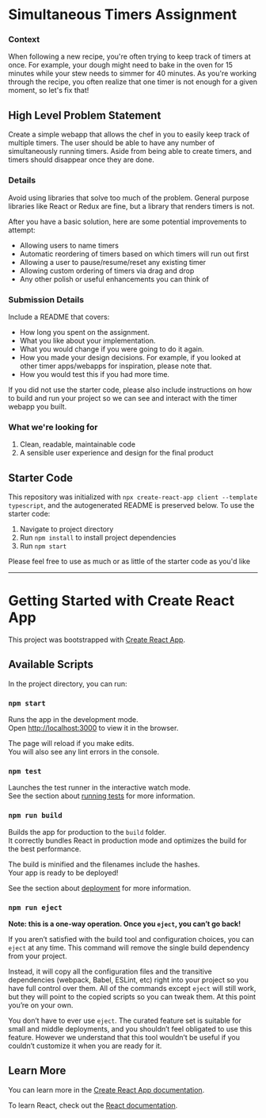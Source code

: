 # Simultaneous Timers Assignment

### Context

When following a new recipe, you're often trying to keep track of timers at once.
For example, your dough might need to bake in the oven for 15 minutes while your
stew needs to simmer for 40 minutes. As you're working through the recipe, you
often realize that one timer is not enough for a given moment, so let's fix that!

## High Level Problem Statement

Create a simple webapp that allows the chef in you to easily keep track of multiple
timers. The user should be able to have any number of simultaneously running timers.
Aside from being able to create timers, and timers should disappear once they are done.

### Details

Avoid using libraries that solve too much of the problem. General purpose libraries
like React or Redux are fine, but a library that renders timers is not.

After you have a basic solution, here are some potential improvements to attempt:

- Allowing users to name timers
- Automatic reordering of timers based on which timers will run out first
- Allowing a user to pause/resume/reset any existing timer
- Allowing custom ordering of timers via drag and drop
- Any other polish or useful enhancements you can think of

### Submission Details

Include a README that covers:

- How long you spent on the assignment.
- What you like about your implementation.
- What you would change if you were going to do it again.
- How you made your design decisions. For example, if you looked at other timer apps/webapps for inspiration, please note that.
- How you would test this if you had more time.

If you did not use the starter code, please also include instructions on how to build and run your project so we can see and interact with the timer webapp you built.

### What we're looking for

1. Clean, readable, maintainable code
2. A sensible user experience and design for the final product

## Starter Code

This repository was initialized with `npx create-react-app client --template typescript`, and the autogenerated README is preserved below. To use the starter code:

1. Navigate to project directory
2. Run `npm install` to install project dependencies
3. Run `npm start`

Please feel free to use as much or as little of the starter code as you'd like

---

# Getting Started with Create React App

This project was bootstrapped with [Create React App](https://github.com/facebook/create-react-app).

## Available Scripts

In the project directory, you can run:

### `npm start`

Runs the app in the development mode.\
Open [http://localhost:3000](http://localhost:3000) to view it in the browser.

The page will reload if you make edits.\
You will also see any lint errors in the console.

### `npm test`

Launches the test runner in the interactive watch mode.\
See the section about [running tests](https://facebook.github.io/create-react-app/docs/running-tests) for more information.

### `npm run build`

Builds the app for production to the `build` folder.\
It correctly bundles React in production mode and optimizes the build for the best performance.

The build is minified and the filenames include the hashes.\
Your app is ready to be deployed!

See the section about [deployment](https://facebook.github.io/create-react-app/docs/deployment) for more information.

### `npm run eject`

**Note: this is a one-way operation. Once you `eject`, you can’t go back!**

If you aren’t satisfied with the build tool and configuration choices, you can `eject` at any time. This command will remove the single build dependency from your project.

Instead, it will copy all the configuration files and the transitive dependencies (webpack, Babel, ESLint, etc) right into your project so you have full control over them. All of the commands except `eject` will still work, but they will point to the copied scripts so you can tweak them. At this point you’re on your own.

You don’t have to ever use `eject`. The curated feature set is suitable for small and middle deployments, and you shouldn’t feel obligated to use this feature. However we understand that this tool wouldn’t be useful if you couldn’t customize it when you are ready for it.

## Learn More

You can learn more in the [Create React App documentation](https://facebook.github.io/create-react-app/docs/getting-started).

To learn React, check out the [React documentation](https://reactjs.org/).